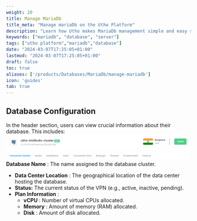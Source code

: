 ```yaml
---
weight: 20
title: Manage MariaDb
title_meta: "Manage mariaDb on the Utho Platform"
description: "Learn how Utho makes MariaDb management simple and easy so you easily anticipate your MariaDb infrastructure costs"
keywords: ["mariadb", "database", "server"]
tags: ["utho platform","mariadb","database"]
date: "2024-03-07T17:25:05+01:00"
lastmod: "2024-03-07T17:25:05+01:00"
draft: false
toc: true
aliases: ['/products/Databases/MariaDb/manage-mariadb']
icon: 'guides'
tab: true
---
```


## Database Configuration

In the header section, users can view crucial information about their database. This includes:![Utho-database-cluster-config](image/Utho-database-cluster-config.png)**Database Name** : The name assigned to the database cluster.

<!-- * **Database Cluster** : The OS name and version running on the cloud instance. -->
* **Data Center Location** : The geographical location of the data center hosting the database.
* **Status:** The current status of the VPN (e.g., active, inactive, pending).
* **Plan Information** :
  * **vCPU** : Number of virtual CPUs allocated.
  * **Memory** : Amount of memory (RAM) allocated.
  * **Disk** : Amount of disk allocated.
<!-- * **IPv4 Address** : The IPv4 address assigned to the cloud instance. -->
